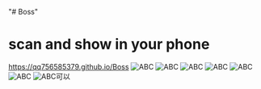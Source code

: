 "# Boss" 
# scan and show in your phone
https://qq756585379.github.io/Boss
![ABC](https://github.com/qq756585379/Boss/blob/master/0.png)
![ABC](https://github.com/qq756585379/Boss/blob/master/1.png)
![ABC](https://github.com/qq756585379/Boss/blob/master/2.png)
![ABC](https://github.com/qq756585379/Boss/blob/master/3.png)
![ABC](https://github.com/qq756585379/Boss/blob/master/4.png)
![ABC](https://github.com/qq756585379/Boss/blob/master/5.png)
![ABC](https://github.com/qq756585379/Boss/blob/master/6.jpg)可以